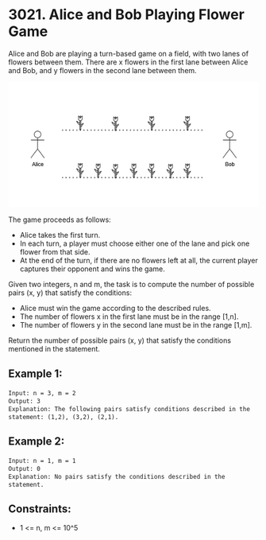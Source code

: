 # 3021. Alice and Bob Playing Flower Game

Alice and Bob are playing a turn-based game on a field, with two lanes of flowers between them. There are x flowers in the first lane between Alice and Bob, and y flowers in the second lane between them.

![Example](./images/ex1.png)

The game proceeds as follows:

- Alice takes the first turn.
- In each turn, a player must choose either one of the lane and pick one flower from that side.
- At the end of the turn, if there are no flowers left at all, the current player captures their opponent and wins the game.

Given two integers, n and m, the task is to compute the number of possible pairs (x, y) that satisfy the conditions:

- Alice must win the game according to the described rules.
- The number of flowers x in the first lane must be in the range [1,n].
- The number of flowers y in the second lane must be in the range [1,m].

Return the number of possible pairs (x, y) that satisfy the conditions mentioned in the statement.

## Example 1:

```
Input: n = 3, m = 2
Output: 3
Explanation: The following pairs satisfy conditions described in the statement: (1,2), (3,2), (2,1).
```

## Example 2:

```
Input: n = 1, m = 1
Output: 0
Explanation: No pairs satisfy the conditions described in the statement.
```

## Constraints:

- 1 <= n, m <= 10^5
